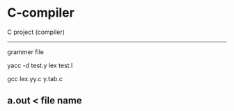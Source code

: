 # C-compiler
C project (compiler)

------------
grammer file

yacc -d test.y
lex test.l

gcc lex.yy.c y.tab.c

a.out < file name
-----------------


